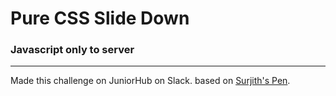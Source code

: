 # Pure CSS Slide Down
### Javascript only to server

* * *

Made this challenge on JuniorHub on Slack. 
based on [Surjith's Pen](https://codepen.io/surjithctly/full/pLDwe/).